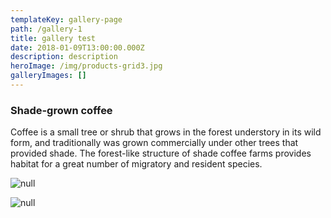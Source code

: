 ```yaml
---
templateKey: gallery-page
path: /gallery-1
title: gallery test
date: 2018-01-09T13:00:00.000Z
description: description
heroImage: /img/products-grid3.jpg
galleryImages: []
---
```

### Shade-grown coffee

Coffee is a small tree or shrub that grows in the forest understory in its wild form, and traditionally was grown commercially under other trees that provided shade. The forest-like structure of shade coffee farms provides habitat for a great number of migratory and resident species.

![null](/img/products-full-width.jpg)

![null](/img/jumbotron.jpg)
